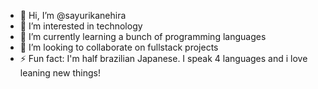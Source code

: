 - 👋 Hi, I’m @sayurikanehira
- 👀 I’m interested in technology
- 🌱 I’m currently learning a bunch of programming languages
- 💞️ I’m looking to collaborate on fullstack projects
- ⚡ Fun fact: I'm half brazilian Japanese. I speak 4 languages and i love leaning new things!

<!---
sayurikanehira/sayurikanehira is a ✨ special ✨ repository because its `README.md` (this file) appears on your GitHub profile.
You can click the Preview link to take a look at your changes.
--->

